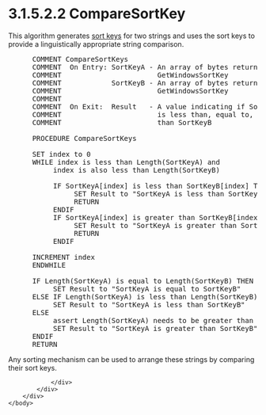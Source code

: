 <html dir="LTR" xmlns:mshelp="http://msdn.microsoft.com/mshelp" xmlns:ddue="http://ddue.schemas.microsoft.com/authoring/2003/5" xmlns:xlink="http://www.w3.org/1999/xlink" xmlns:tool="http://www.microsoft.com/tooltip">
    <head>
        <meta http-equiv="Content-Type" content="text/html; CHARSET=utf-8"></meta>
        <meta name="save" content="history"></meta>
        <title>3.1.5.2.2 CompareSortKey</title>
        <xml>
            <mshelp:toctitle title="3.1.5.2.2 CompareSortKey"></mshelp:toctitle>
            <mshelp:rltitle title="[MS-UCODEREF]: CompareSortKey"></mshelp:rltitle>
            <mshelp:keyword index="A" term="e0ef0c55-f4d5-4b99-ae65-c48f2e5aa16e"></mshelp:keyword>
            <mshelp:attr name="DCSext.ContentType" value="open specification"></mshelp:attr>
            <mshelp:attr name="AssetID" value="e0ef0c55-f4d5-4b99-ae65-c48f2e5aa16e"></mshelp:attr>
            <mshelp:attr name="TopicType" value="kbRef"></mshelp:attr>
            <mshelp:attr name="DCSext.Title" value="[MS-UCODEREF]: CompareSortKey" />
        </xml>
    </head>
    <body>
        <div id="header">
            <h1 class="heading">3.1.5.2.2 CompareSortKey</h1>
        </div>
        <div id="mainSection">
            <div id="mainBody">
                <div id="allHistory" class="saveHistory"></div>
                <div id="sectionSection0" class="section" name="collapseableSection">
                    

<p>This algorithm generates <a href="484e8ed3-152b-4300-9527-7efade6d6491.html#gt_691f20a6-3372-4ba6-85e5-6a99df1b71e0">sort keys</a> for two strings
and uses the sort keys to provide a linguistically appropriate string
comparison.</p>

<dl>
<dd>
<div><pre> COMMENT CompareSortKeys
 COMMENT  On Entry: SortKeyA - An array of bytes returned from
 COMMENT                       GetWindowsSortKey
 COMMENT            SortKeyB - An array of bytes returned from
 COMMENT                       GetWindowsSortKey
 COMMENT
 COMMENT  On Exit:  Result   - A value indicating if SortKeyA
 COMMENT                       is less than, equal to, or greater
 COMMENT                       than SortKeyB
  
 PROCEDURE CompareSortKeys
  
 SET index to 0
 WHILE index is less than Length(SortKeyA) and 
      index is also less than Length(SortKeyB)
  
      IF SortKeyA[index] is less than SortKeyB[index] THEN
           SET Result to &quot;SortKeyA is less than SortKeyB&quot;
           RETURN
      ENDIF
      IF SortKeyA[index] is greater than SortKeyB[index] THEN
           SET Result to &quot;SortKeyA is greater than SortKeyB&quot;
           RETURN
      ENDIF
  
 INCREMENT index
 ENDWHILE
  
 IF Length(SortKeyA) is equal to Length(SortKeyB) THEN
      SET Result to &quot;SortKeyA is equal to SortKeyB&quot;
 ELSE IF Length(SortKeyA) is less than Length(SortKeyB) THEN
      SET Result to &quot;SortKeyA is less than SortKeyB&quot;
 ELSE
      assert Length(SortKeyA) needs to be greater than Length(SortKeyB)
      SET Result to &quot;SortKeyA is greater than SortKeyB&quot;
 ENDIF
 RETURN
</pre></div>
</dd></dl>

<p>Any sorting mechanism can be used to arrange these strings
by comparing their sort keys.</p>


                </div>
            </div>
        </div>
    </body>
</html>